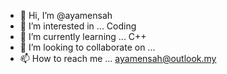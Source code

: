 - 👋 Hi, I’m @ayamensah
- 👀 I’m interested in ... Coding
- 🌱 I’m currently learning ... C++
- 💞️ I’m looking to collaborate on ...
- 📫 How to reach me ... ayamensah@outlook.my

<!---
ayamensah/ayamensah is a ✨ special ✨ repository because its `README.md` (this file) appears on your GitHub profile.
You can click the Preview link to take a look at your changes.
--->
